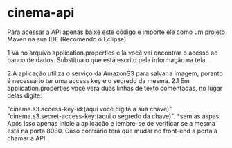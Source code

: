 # cinema-api

Para acessar a API apenas baixe este código e importe ele como um projeto Maven na sua IDE (Recomendo o Eclipse)

1 Vá no arquivo application.properties e lá você vai encontrar o acesso ao banco de dados. Substitua o que está escrito pela informação na tela.

2 A aplicação utiliza o serviço da AmazonS3 para salvar a imagem, poranto é necessário ter uma access key e o segredo da mesma.
2.1 Em application.properties você verá duas linhas de texto comentadas, no lugar delas digite:  

"cinema.s3.access-key-id:(aqui você digita a sua chave)" 
"cinema.s3.secret-access-key:(aqui o segredo da chave)".
  *sem as áspas.
  Após isso apenas inicie a aplicação e lembre-se de verificar se a mesma está na porta 8080. Caso contrário terá que mudar no front-end a porta a chamar a API.
